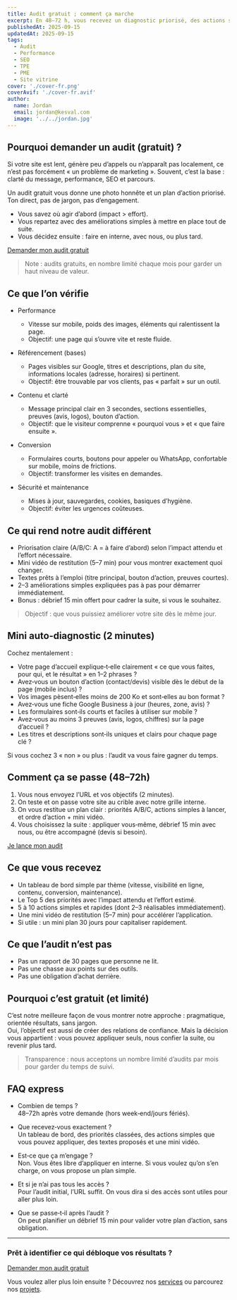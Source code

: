 ```yaml
---
title: Audit gratuit ; comment ça marche
excerpt: En 48–72 h, vous recevez un diagnostic priorisé, des actions simples à mettre en place et un mini débrief offert.
publishedAt: 2025-09-15
updatedAt: 2025-09-15
tags:
  - Audit
  - Performance
  - SEO
  - TPE
  - PME
  - Site vitrine
cover: './cover-fr.png'
coverAvif: './cover-fr.avif'
author:
  name: Jordan
  email: jordan@kesval.com
  image: '../../jordan.jpg'
---
```


## Pourquoi demander un audit (gratuit) ?

Si votre site est lent, génère peu d’appels ou n’apparaît pas localement, ce n’est pas forcément « un problème de marketing ». Souvent, c’est la base : clarté du message, performance, SEO et parcours.

Un audit gratuit vous donne une photo honnête et un plan d’action priorisé. Ton direct, pas de jargon, pas d’engagement.

- Vous savez où agir d’abord (impact > effort).
- Vous repartez avec des améliorations simples à mettre en place tout de suite.
- Vous décidez ensuite : faire en interne, avec nous, ou plus tard.

[Demander mon audit gratuit](/contact?audit=1&utm_source=blog&utm_medium=article&utm_campaign=audit_gratuit)

> Note : audits gratuits, en nombre limité chaque mois pour garder un haut niveau de valeur.

## Ce que l’on vérifie

- Performance
  - Vitesse sur mobile, poids des images, éléments qui ralentissent la page.
  - Objectif: une page qui s’ouvre vite et reste fluide.

- Référencement (bases)
  - Pages visibles sur Google, titres et descriptions, plan du site, informations locales (adresse, horaires) si pertinent.
  - Objectif: être trouvable par vos clients, pas « parfait » sur un outil.

- Contenu et clarté
  - Message principal clair en 3 secondes, sections essentielles, preuves (avis, logos), bouton d’action.
  - Objectif: que le visiteur comprenne « pourquoi vous » et « que faire ensuite ».

- Conversion
  - Formulaires courts, boutons pour appeler ou WhatsApp, confortable sur mobile, moins de frictions.
  - Objectif: transformer les visites en demandes.

- Sécurité et maintenance
  - Mises à jour, sauvegardes, cookies, basiques d’hygiène.
  - Objectif: éviter les urgences coûteuses.

## Ce qui rend notre audit différent

- Priorisation claire (A/B/C: A = à faire d’abord) selon l’impact attendu et l’effort nécessaire.
- Mini vidéo de restitution (5–7 min) pour vous montrer exactement quoi changer.
- Textes prêts à l’emploi (titre principal, bouton d’action, preuves courtes).
- 2–3 améliorations simples expliquées pas à pas pour démarrer immédiatement.
- Bonus : débrief 15 min offert pour cadrer la suite, si vous le souhaitez.

> Objectif : que vous puissiez améliorer votre site dès le même jour.

## Mini auto‑diagnostic (2 minutes)

Cochez mentalement :

- Votre page d’accueil explique‑t‑elle clairement « ce que vous faites, pour qui, et le résultat » en 1–2 phrases ?
- Avez‑vous un bouton d’action (contact/devis) visible dès le début de la page (mobile inclus) ?
- Vos images pèsent‑elles moins de 200 Ko et sont‑elles au bon format ?
- Avez‑vous une fiche Google Business à jour (heures, zone, avis) ?
- Les formulaires sont‑ils courts et faciles à utiliser sur mobile ?
- Avez‑vous au moins 3 preuves (avis, logos, chiffres) sur la page d’accueil ?
- Les titres et descriptions sont‑ils uniques et clairs pour chaque page clé ?

Si vous cochez 3 « non » ou plus : l’audit va vous faire gagner du temps.

## Comment ça se passe (48–72h)

1. Vous nous envoyez l’URL et vos objectifs (2 minutes).
2. On teste et on passe votre site au crible avec notre grille interne.
3. On vous restitue un plan clair : priorités A/B/C, actions simples à lancer, et ordre d’action + mini vidéo.
4. Vous choisissez la suite : appliquer vous‑même, débrief 15 min avec nous, ou être accompagné (devis si besoin).

[Je lance mon audit](/contact?audit=1&utm_source=blog&utm_medium=article&utm_campaign=audit_gratuit)

## Ce que vous recevez

- Un tableau de bord simple par thème (vitesse, visibilité en ligne, contenu, conversion, maintenance).
- Le Top 5 des priorités avec l’impact attendu et l’effort estimé.
- 5 à 10 actions simples et rapides (dont 2–3 réalisables immédiatement).
- Une mini vidéo de restitution (5–7 min) pour accélérer l’application.
- Si utile : un mini plan 30 jours pour capitaliser rapidement.

## Ce que l’audit n’est pas

- Pas un rapport de 30 pages que personne ne lit.
- Pas une chasse aux points sur des outils.
- Pas une obligation d’achat derrière.

## Pourquoi c’est gratuit (et limité)

C’est notre meilleure façon de vous montrer notre approche : pragmatique, orientée résultats, sans jargon.  
Oui, l’objectif est aussi de créer des relations de confiance. Mais la décision vous appartient : vous pouvez appliquer seuls, nous confier la suite, ou revenir plus tard.

> Transparence : nous acceptons un nombre limité d’audits par mois pour garder du temps de suivi.

## FAQ express

- Combien de temps ?  
  48–72h après votre demande (hors week‑end/jours fériés).

- Que recevez‑vous exactement ?  
  Un tableau de bord, des priorités classées, des actions simples que vous pouvez appliquer, des textes proposés et une mini vidéo.

- Est‑ce que ça m’engage ?  
  Non. Vous êtes libre d’appliquer en interne. Si vous voulez qu’on s’en charge, on vous propose un plan simple.

- Et si je n’ai pas tous les accès ?  
  Pour l’audit initial, l’URL suffit. On vous dira si des accès sont utiles pour aller plus loin.

- Que se passe‑t‑il après l’audit ?  
  On peut planifier un débrief 15 min pour valider votre plan d’action, sans obligation.

---

### Prêt à identifier ce qui débloque vos résultats ?

[Demander mon audit gratuit](/contact?audit=1&utm_source=blog&utm_medium=article&utm_campaign=audit_gratuit)

Vous voulez aller plus loin ensuite ? Découvrez nos [services](/services) ou parcourez nos [projets](/projets).
